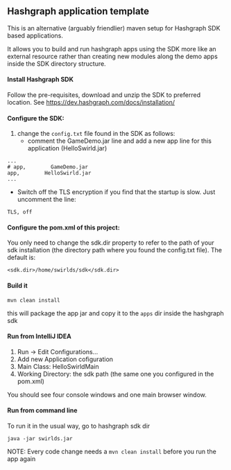 ## Hashgraph application template
This is an alternative (arguably friendlier) maven setup for Hashgraph SDK based applications.

It allows you to build and run hashgraph apps using the SDK more like an external resource rather than creating new modules along the demo apps inside the SDK directory structure.

#### Install Hashgraph SDK
Follow the pre-requisites, download and unzip the SDK to preferred location. See https://dev.hashgraph.com/docs/installation/

#### Configure the SDK:
1. change the `config.txt` file found in the SDK as follows:
   * comment the GameDemo.jar line and add a new app line for this application (HelloSwirld.jar)
```
...
# app,        GameDemo.jar
app,        HelloSwirld.jar
...
```
   * Switch off the TLS encryption if you find that the startup is slow. Just uncomment the line:
```
TLS, off
```
#### Configure the pom.xml of this project:
You only need to change the sdk.dir property to refer to the path of your sdk installation (the directory path where you found the config.txt file).
The default is:
```
<sdk.dir>/home/swirlds/sdk</sdk.dir>
```
#### Build it
```
mvn clean install
```
this will package the app jar and copy it to the `apps` dir inside the hashgraph sdk

#### Run from IntelliJ IDEA
1. Run -> Edit Configurations...
2. Add new Application cofiguration
3. Main Class: HelloSwirldMain
4. Working Directory: the sdk path (the same one you configured in the pom.xml)

You should see four console windows and one main browser window.

#### Run from command line
To run it in the usual way, go to hashgraph sdk dir
```
java -jar swirlds.jar
```

NOTE: Every code change needs a `mvn clean install` before you run the app again
